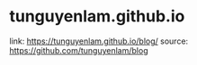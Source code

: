 # tunguyenlam.github.io
link: https://tunguyenlam.github.io/blog/
source: https://github.com/tunguyenlam/blog
